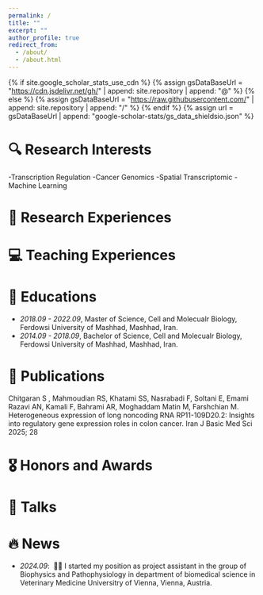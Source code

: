 ```yaml
---
permalink: /
title: ""
excerpt: ""
author_profile: true
redirect_from: 
  - /about/
  - /about.html
---
```


{% if site.google_scholar_stats_use_cdn %}
{% assign gsDataBaseUrl = "https://cdn.jsdelivr.net/gh/" | append: site.repository | append: "@" %}
{% else %}
{% assign gsDataBaseUrl = "https://raw.githubusercontent.com/" | append: site.repository | append: "/" %}
{% endif %}
{% assign url = gsDataBaseUrl | append: "google-scholar-stats/gs_data_shieldsio.json" %}

<span class='anchor' id='about-me'></span>
# 🔍 Research Interests
-Transcription Regulation
-Cancer Genomics
-Spatial Transcriptomic
-Machine Learning
# 🧬 Research Experiences

 
# 💻 Teaching Experiences


  
# 📖 Educations
- *2018.09 - 2022.09*, Master of Science, Cell and Molecualr Biology, Ferdowsi University of Mashhad, Mashhad, Iran. 
- *2014.09 - 2018.09*, Bachelor of Science, Cell and Molecualr Biology, Ferdowsi University of Mashhad, Mashhad, Iran.



# 📝 Publications 
Chitgaran S , Mahmoudian RS, Khatami SS, Nasrabadi F, Soltani E, Emami Razavi AN, Kamali F, Bahrami AR, Moghaddam Matin M, Farshchian M. Heterogeneous expression of long noncoding RNA RP11-109D20.2: Insights into regulatory gene expression roles in colon cancer. Iran J Basic Med Sci 2025; 28

<!--<div class='paper-box'><div class='paper-box-image'><div><div class="badge">CVPR 2016</div><img src='images/500x300.png' alt="sym" width="100%"></div></div>
<div class='paper-box-text' markdown="1">-->




# 🎖 Honors and Awards



# 💬 Talks

<!-- Add slides -->

# 🔥 News
- *2024.09*: &nbsp;🎉🎉 I started my position as project assistant in the group of Biophysics and Pathophysiology in department of biomedical science in Veterinary Medicine Universitry of Vienna, Vienna, Austria.
 

